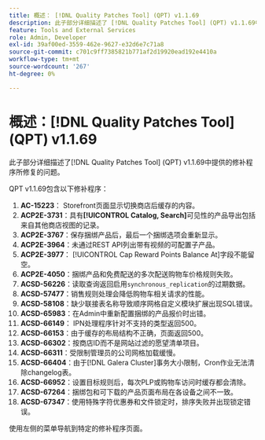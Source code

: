 ```yaml
---
title: 概述： [!DNL Quality Patches Tool] (QPT) v1.1.69
description: 此子部分详细描述了 [!DNL Quality Patches Tool] (QPT) v1.1.69中提供的修补程序所修复的问题。
feature: Tools and External Services
role: Admin, Developer
exl-id: 39af00ed-3559-462e-9627-e32d6e7c71a8
source-git-commit: c701c9ff7385821b771af2d19920ead192e4410a
workflow-type: tm+mt
source-wordcount: '267'
ht-degree: 0%

---
```


# 概述：[!DNL Quality Patches Tool] (QPT) v1.1.69

此子部分详细描述了[!DNL Quality Patches Tool] (QPT) v1.1.69中提供的修补程序所修复的问题。

QPT v1.1.69包含以下修补程序：
1. **AC-15223**： Storefront页面显示切换商店后缓存的内容。
1. **ACP2E-3731**：具有&#x200B;**[!UICONTROL Catalog, Search]**&#x200B;可见性的产品导出包括来自其他商店视图的记录。
1. **ACP2E-3767**：保存捆绑产品后，最后一个捆绑选项会重新显示。
1. **ACP2E-3964**：未通过REST API列出带有视频的可配置子产品。
1. **ACP2E-3977**： [!UICONTROL Cap Reward Points Balance At]字段不能留空。
1. **ACP2E-4050**：捆绑产品和免费配送的多次配送购物车价格规则失败。
1. **ACSD-56226**：读取查询返回启用`synchronous_replication`的过期数据。
1. **ACSD-57477**：销售规则处理会降低购物车相关请求的性能。
1. **ACSD-58108**：缺少联接表名称导致顺序网格自定义模块扩展出现SQL错误。
1. **ACSD-65983**：在Admin中重新配置捆绑的产品报价时出错。
1. **ACSD-66149**： IPN处理程序针对不支持的类型返回500。
1. **ACSD-66153**：由于缓存的布局结构不正确，页面返回500。
1. **ACSD-66302**：按商店ID而不是网站过滤的愿望清单项目。
1. **ACSD-66311**：受限制管理员的公司网格加载缓慢。
1. **ACSD-66404**：由于[!DNL Galera Cluster]事务大小限制，Cron作业无法清除changelog表。
1. **ACSD-66952**：设置目标规则后，每次PLP或购物车访问时缓存都会清除。
1. **ACSD-67264**：捆绑包和可下载的产品页面布局在各设备之间不一致。
1. **ACSD-67347**：使用特殊字符优惠券和文件锁定时，排序失败并出现锁定错误。

使用左侧的菜单导航到特定的修补程序页面。
